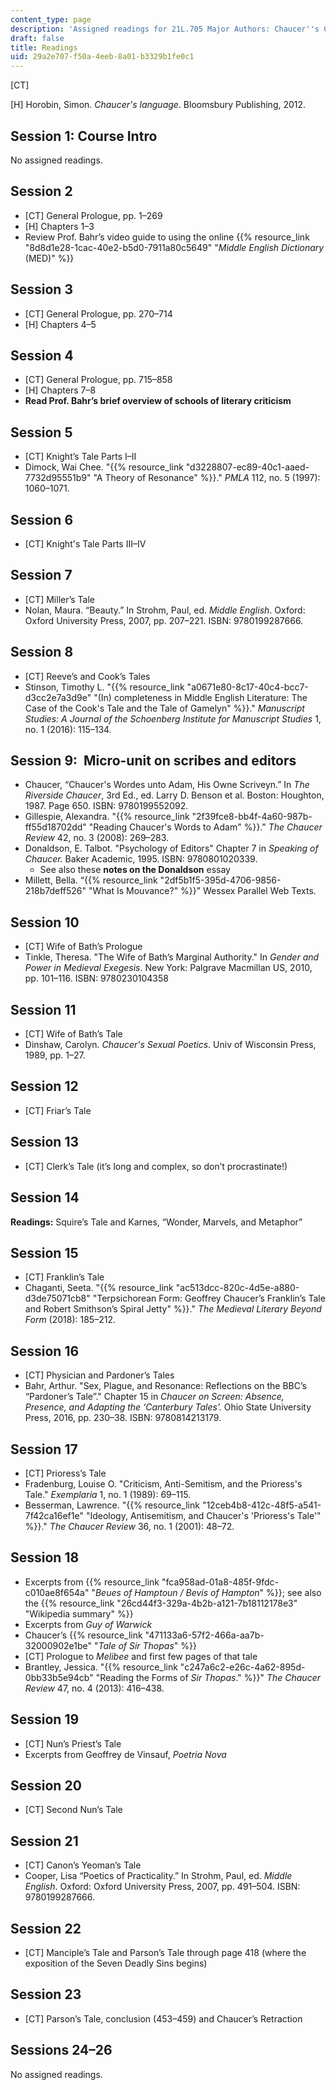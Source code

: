 ```yaml
---
content_type: page
description: 'Assigned readings for 21L.705 Major Authors: Chaucer''s Canterbury Tales'
draft: false
title: Readings
uid: 29a2e707-f50a-4eeb-8a01-b3329b1fe0c1
---
```

\[CT\]

\[H\] Horobin, Simon. *Chaucer's language*. Bloomsbury Publishing, 2012.

## Session 1: Course Intro

No assigned readings.

## Session 2

- \[CT\] General Prologue, pp. 1–269 
- \[H\] Chapters 1–3
- Review Prof. Bahr’s video guide to using the online {{% resource_link "8d8d1e28-1cac-40e2-b5d0-7911a80c5649" "*Middle English Dictionary* (MED)" %}}

## Session 3

- \[CT\] General Prologue, pp. 270–714
- \[H\] Chapters 4–5

## Session 4

- \[CT\] General Prologue, pp. 715–858 
- \[H\] Chapters 7–8
- **Read Prof. Bahr’s brief overview of schools of literary criticism**

## Session 5

- \[CT\] Knight’s Tale Parts I–II
- Dimock, Wai Chee. "{{% resource_link "d3228807-ec89-40c1-aaed-7732d95551b9" "A Theory of Resonance" %}}." *PMLA* 112, no. 5 (1997): 1060–1071.

## Session 6

- \[CT\] Knight's Tale Parts III–IV

## Session 7

- \[CT\] Miller’s Tale 
- Nolan, Maura. “Beauty.” In Strohm, Paul, ed. *Middle English*. Oxford: Oxford University Press, 2007, pp. 207–221. ISBN: 9780199287666. 

## Session 8

- \[CT\] Reeve’s and Cook’s Tales
- Stinson, Timothy L. "{{% resource_link "a0671e80-8c17-40c4-bcc7-d3cc2e7a3d9e" "(In) completeness in Middle English Literature: The Case of the Cook's Tale and the Tale of Gamelyn" %}}." *Manuscript Studies: A Journal of the Schoenberg Institute for Manuscript Studies* 1, no. 1 (2016): 115–134.

## Session 9:  Micro-unit on scribes and editors

- Chaucer, “Chaucer's Wordes unto Adam, His Owne Scriveyn.” In *The Riverside Chaucer*, 3rd Ed., ed. Larry D. Benson et al. Boston: Houghton, 1987. Page 650. ISBN: 9780199552092.
- Gillespie, Alexandra. "{{% resource_link "2f39fce8-bb4f-4a60-987b-ff55d18702dd" "Reading Chaucer's Words to Adam" %}}." *The Chaucer Review* 42, no. 3 (2008): 269–283.
- Donaldson, E. Talbot. "Psychology of Editors" Chapter 7 in *Speaking of Chaucer.* Baker Academic, 1995. ISBN: 9780801020339.
    - See also these **notes on the Donaldson** essay
- Millett, Bella. “{{% resource_link "2df5b1f5-395d-4706-9856-218b7deff526" "What Is Mouvance?" %}}” Wessex Parallel Web Texts.

## Session 10

- \[CT\] Wife of Bath’s Prologue
- Tinkle, Theresa. "The Wife of Bath’s Marginal Authority." In *Gender and Power in Medieval Exegesis*. New York: Palgrave Macmillan US, 2010, pp. 101–116. ISBN: 9780230104358

## Session 11

- \[CT\] Wife of Bath’s Tale
- Dinshaw, Carolyn. *Chaucer's Sexual Poetics*. Univ of Wisconsin Press, 1989, pp. 1–27.

## Session 12

- \[CT\] Friar’s Tale

## Session 13

- \[CT\] Clerk’s Tale (it’s long and complex, so don’t procrastinate!)

## Session 14

**Readings:** Squire’s Tale and Karnes, “Wonder, Marvels, and Metaphor”

## Session 15

- \[CT\] Franklin’s Tale
- Chaganti, Seeta. "{{% resource_link "ac513dcc-820c-4d5e-a880-d3de75071cb8" "Terpsichorean Form: Geoffrey Chaucer’s Franklin’s Tale and Robert Smithson’s Spiral Jetty" %}}." *The Medieval Literary Beyond Form* (2018): 185–212.

## Session 16

- \[CT\] Physician and Pardoner’s Tales
- Bahr, Arthur. "Sex, Plague, and Resonance: Reflections on the BBC’s “Pardoner’s Tale”." Chapter 15 in *Chaucer on Screen: Absence, Presence, and Adapting the ‘Canterbury Tales’.* Ohio State University Press, 2016, pp. 230–38. ISBN: 9780814213179.

## Session 17

- \[CT\] Prioress’s Tale
- Fradenburg, Louise O. "Criticism, Anti-Semitism, and the Prioress's Tale." *Exemplaria* 1, no. 1 (1989): 69–115.
- Besserman, Lawrence. "{{% resource_link "12ceb4b8-412c-48f5-a541-7f42ca16ef1e" "Ideology, Antisemitism, and Chaucer's 'Prioress's Tale'" %}}." *The Chaucer Review* 36, no. 1 (2001): 48–72.

## Session 18

- Excerpts from {{% resource_link "fca958ad-01a8-485f-9fdc-c010ae8f654a" "*Beues of Hamptoun / Bevis of Hampton*" %}}; see also the {{% resource_link "26cd44f3-329a-4b2b-a121-7b18112178e3" "Wikipedia summary" %}}
- Excerpts from *Guy of Warwick* 
- Chaucer’s {{% resource_link "471133a6-57f2-466a-aa7b-32000902e1be" "*Tale of Sir Thopas*" %}} 
- \[CT\] Prologue to *Melibee* and first few pages of that tale
- Brantley, Jessica. "{{% resource_link "c247a6c2-e26c-4a62-895d-0bb33b5e94cb" "Reading the Forms of *Sir Thopas*." %}}" *The Chaucer Review* 47, no. 4 (2013): 416–438.

## Session 19

- \[CT\] Nun’s Priest’s Tale 
- Excerpts from Geoffrey de Vinsauf, *Poetria Nova*

## Session 20

- \[CT\] Second Nun’s Tale

## Session 21

- \[CT\] Canon’s Yeoman’s Tale
- Cooper, Lisa “Poetics of Practicality.” In Strohm, Paul, ed. *Middle English*. Oxford: Oxford University Press, 2007, pp. 491–504. ISBN: 9780199287666. 

## Session 22

- \[CT\] Manciple’s Tale and Parson’s Tale through page 418 (where the exposition of the Seven Deadly Sins begins)

## Session 23

- \[CT\] Parson’s Tale, conclusion (453–459) and Chaucer’s Retraction

## Sessions 24–26

No assigned readings.